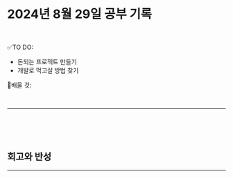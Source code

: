 # 2024년 8월 29일 공부 기록 

<br>

✅TO DO: 

- 돈되는 프로젝트 만들기
- 개발로 먹고살 방법 찾기


💭배울 것:


<br>

---






<br><br><br>





## 회고와 반성

---

